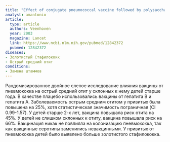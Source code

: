 ```yaml
---
title: "Effect of conjugate pneumococcal vaccine followed by polysaccharide pneumococcal vaccine on recurrent acute otitis media: a randomised study"
analyst: amantonio
article:
  type: article
  authors: Veenhoven
  year: 2003
  magazine: Lancet
  link: https://www.ncbi.nlm.nih.gov/pubmed/12842372
  pubmed: 12842372
diseases:
- Золотистый Стафилококк
- Острый средний отит
conditions:
- Замена штаммов
---
```


Рандомизированное двойное слепое исследование влияния вакцины от пневмококка на острый средний отит у склонных к нему детей старше года. В качестве плацебо использовались вакцины от гепатита В и гепатита А.
Заболеваемость острым средним отитом у привитых была повышена на 25%, хотя статистическая значимость пограничная (CI 0.99-1.57). У детей старше 2-х лет, вакцина повышала риск отита на 45%. У детей не слишком склонных к отиту, вакцина повышала риск на 66%. Вакцинация никак не повлияла на колонизацию пневмококка, так как вакцинные серотипы заменились невакцинными. У привитых от пневмококка детей было выявлено больше золотистого стафилококка.
